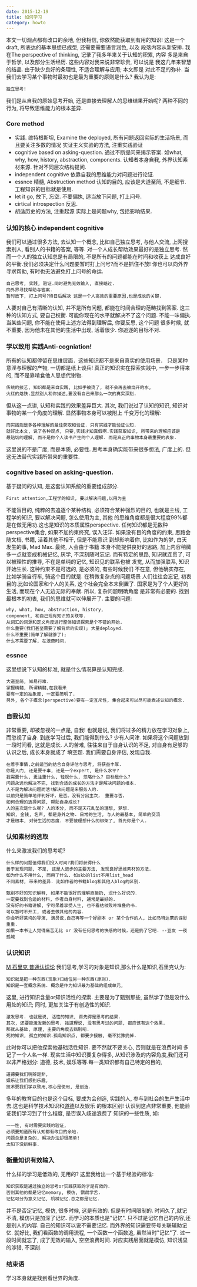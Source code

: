 ```yaml
---
date: 2015-12-19
title: 如何学习
category: howto
---
```

本文一切观点都有改口的余地, 但我相信, 你依然能获取到有用的知识!
这是一个draft, 所表达的基本思想已成型, 还需要需要语言润色, 以及
段落内容从新安排.
我在The perspective of thinking, 记录了我多年来关于认知的积累, 内容
多是来自于哲学, 以及部分生活经历. 这些内容对我来说非常珍贵, 可以说是
我这几年来智慧的结晶. 由于缺少良好的条理性, 不适合理解与应用; 本文即是
对此不足的弥补. 当我们去学习某个事物时最初也是最为重要的原则是什么?
我认为是:

	独立思考!
我们是从自我的原始思考开始, 还是直接去理解人的思维结果开始呢?
两种不同的行为, 将导致思维能力的根本差异.
### Core method
* 实践.
维特根斯坦, Examine the deployed, 所有问题返回实际的生活场景, 而且要关注多数的情况
实证主义实验的方法, 注重实践验证
* cognitive based on asking-question.
通过不断提问来揭示答案.
如what, why, how, history, abstraction, components.
认知者本身自我, 外界认知素材来源.
针对不同层次结构提问.
* independent cognitive
依靠自我的思维能力对问题进行论证.
* essnce 精髓, Abstruction method
认知的目的, 应该是大道至简, 不是细节.
工程知识的目标就是使用.
* let it go, 放下, 忘空.
不要偏执, 适当放下问题, 打上问号.
* cirtical introspection 反思.
* 胡适历史的方法, 注重起源
实际上是问题why, 包括影响结果.
### 认知的核心 independent cognitive
我们可以通过很多方法, 去认知一个概念, 比如自己独立思考, 与他人交流,
上网搜索别人, 看别人的书籍的答案, 等等. 
对一个人成长帮助效果最好的是独立思考.
然而一个人的独立认知总是有局限的, 不是所有的问题都能在时间和收获上
达成良好的平衡.我们必须决定什么问题要暂时打上问号?而不是抓住不放!
你也可以向外界寻求帮助, 有时也无法避免打上问号的命运.

	自己思考, 实践, 验证.同时避免无效输入, 直接略过.
	向外界寻找帮助与答案.
	暂时放下, 打上问号?待日后解决 这是一个人高效的重要原因,也是成长的关键.
人要对自己有清晰的认知, 并不是所有问题, 都能在时间合理的范畴找到答案.
这三种的认知方式, 要自己权衡. 可能你现在的水平就解决不了这个问题.
不能一味偏执. 当某些问题, 你不能在使用上述方法得到理解后, 你要反思, 这个问题
很多时候, 就不重要, 因为他未在其他的生活中出现, 活着很少. 你追逐的目标不对.
### 学以致用 实践Anti-cogniation!
所有的认知都停留在思维层面．这些知识都不是来自真实的使用场景．
只是某种意淫与理解的产物, 一切都是纸上谈兵! 真正的知识实在探索实践中,
一步一步得来的, 而不是靠啃食他人思想代谢物. 

	传统的技艺, 知识都是来自实践, 比如手被烫了, 就不会再去被烧开的水, 
	火红的烙铁.显然别人和你描述,要没有自己来那么一次的真实深刻. 　
但从这一点讲, 认知和实践的效果差异巨大.
其次, 我们说过了认知的知识, 知识对事物的某一个角度的理解. 显然事物本身可以被附上
千变万化的理解: 

	而实践则是多各种理解的最佳获取和验证. 只有实践才能验证认知.
	就好比本文, 说了各种观点, 只要,实践才知真假啊.实践获取知识, 所带来的理解应该是
	最贴切的理解, 而不是你个人读书产生的个人理解. 而是真正的事物本身最重要的表象.
这里说的不是广度, 而是本质, 必要性. 思考本身确实能带来很多想法, 广度上的.
但这无法替代实践所带来的重要性.
### cognitive based on asking-question.
基于疑问的认知, 是这套认知系统的重要组成部分.

	First attention,工程学的知识, 要以解决问题,以用为主
不能盲目的, 纯粹的去追逐个某种结构, 必须符合某种强烈的目的,
也就是主线, 工程学的知识, 要以解决问题, 怎么使用为主, 其他
的思维角度都是很大程度99%都是在做无用功.这也是知识的本质属性perspective.
任何知识都是无数种perspective集合, 如果不加约束终究, 误入汪洋.
如果没有目的角度的约束, 思路会随文档, 书籍, 活着其他不相干, 但是不能意识
到却影响着你, 比如作为的梦, 白天发生的事, Mad Max. 最终, 人会由于书籍
本身不能提供良好的思路, 加上内容稍微多一点就变成机械记忆, 厌学, 不深刻随时忘记.
而有特定的思路, 知识就连贯了, 可以被理性的推导, 不在是单纯的记忆, 知识见的联系也被
发觉, 从而加强联系, 知识开始生长. 这种约束不是可选的, 是必须的, 有些时候我们
不在意, 但他确实存在, 比如学骑自行车, 骑这个目的就是. 在稍微复杂点的问题场景
人们往往会忘记, 初衷目的.比如论国家和个人的关系, 这个社会完全本末倒置了.
国家是为了个人更好的生活, 而现在个人无边无际的奉献. 所以, 复杂问题明确角度
是非常有必要的. 找到最根本的初衷, 我们的思维就可以伸展开了.
主要的问题:

	why, what, how, abstruction, history, 
	component, 和自己现有知识的关联等.
	从词汇的词源和定义角度进行整体知识探索是个不错的开始.
	什么重要(我们甚至需要了解背后的实现); 大量deployed. 
	什么不重要(简单了解就够了);
	什么不需要了解, 在浪费时间.
### essnce
这里想说下认知的标准, 就是什么情况算是认知完成.

	大道至简, 知易行难.
	掌握精髓, 所谓精髓,在我看来
	要有一定的抽象度, 一定要简明了.
	另外, 各个子概念(perspective)要有一定互斥性, 集合起来可以尽可能表述认知的概念.
### 自我认知
非常重要, 却被忽视的一点是, 自我! 也就是说, 我们将过多的精力放在学习对象上,
而忽视了自身. 到底学习过后, 我们能得到什么? 少有人问津.
如果将这个问题放到一段时间看, 这就是成长.
人的苦难, 往往来自于自身认识的不足, 对自身有足够的认识之后, 成长本身就成了
填空题. 我们需要自身评估, 发现自我.

	在着手事情,之前适当的结合自身评估与思考, 将获益丰厚.
	你是入门, 还是要干事, 还是一个expert, 是什么水平?
	我需要什么, 更注重什么, 轻视什么, 忽略什么? 目标是什么?
	问题永远也解决不完, 找到合适的成长的方法才是解决问题的根本.
	人不是为解决问题而活!解决问题是来服务人的.
	以前只是简单地评判好坏，是否。没有分出主次， 重要与否，
	如何合理的选择问题, 帮助自身成长?
	人的主次是什么呢? 人的本分, 而不是天花乱坠的理想, 梦想.
	知识, 金钱, 名声, 都是身外之物. 日常的生活, 与人的最基本, 简单的交流
	才是根本, 对待生活的态度. 不要被理想什么的绑架了, 首先你是个人.
### 认知素材的选取
什么来激发我们的思考呢?

	什么样的问题值得我们投入时间?我们将获得什么
	善于发现问题, 不足, 这是人进步的主要方法, 发现良好思维素材的方法.
	如为什么不用什么, 而用了什么. 如skb的list不用list_head
	不同素材, 带来的差异. 比如作者的书籍blog和其他人blog的区别.

	甄别不好的知识解释, 如果不能很好的理解直接扔, 没什么好说的.
	一定要找到合适的材料, 作者自身材料, 通常是最好的.
	没有好的书籍讲解, 宁可呆着享受人生, 也不看枯枝败叶堆叠的书.
	可以暂时不开工, 或者去做其他的内容. 
	你会听好莱坞的导演, 演员说,自己再等一个好剧本 or 某个合作的人, 比如马特达蒙的谍影重重. 
	如果一本书让人觉得痛苦无比 or 没有任何思考的快感的时候，还是扔了它吧. --豆友 一夜孤城
### 认识知识
[M 石里克 普通认识论](http://book.douban.com/subject/1443472/)
我们思考,学习的对象是知识,那么什么是知识,石里克认为:

	知识就是把一种东西(现象)归结位另一种东西(原则).
	知识是一套概念系统. 概念是作为知识最为基础的组成单元, 
这里, 进行知识含量or知识活性的探索. 主要是为了甄别那些, 虽然学了但是没什么用处的知识;
同时, 更加关注于有创造性的知识.

	激发思考. 也就是说, 活性的知识, 首先得是思考的结果.
	其次, 还要能激发新的思考. 按道理说, 没有思考过的问题, 都应该有这个效果.
	那就从基础, 原理, 主要的角度去甄别吧.
	死的知识, 孤立的知识.孤岛知识点, 都要少接触, 毫不犹豫扔掉.
此时你可以把他探索他基础活性知识. 要不然就不要关心, 否则就是在浪费时间
多记了一个人名一样.
现实生活中知识要复杂得多, 从知识涉及的内容角度,我们还可以非严格划分:
道德, 技术, 娱乐等等.每一类知识都有自己特定的目的, 

	道德要我们明辨是非,
	娱乐让我们感到乐趣,
	技术要我们学以致用,核心是使用, 是创造.
多年的教育目的也是这个目标, 要成为会创造, 实践的人, 
参与到社会的生产生活中去.这也是科学技术知识和[道德](http://www.bilibili.com/sp/%E5%8D%97%E6%96%B9%E5%85%AC%E5%9B%AD)以及娱乐
的根本区别! 认识到这点非常重要, 他能验证我们学习到了什么程度, 是否误入歧途浪费了
知识的一些性质, 如:

	一一性, 有时需要实践的验证, 
	必须要知道所有认知都有改口的余地.
	问题总是复杂的, 解决办法却很简单!
	太阳下没新鲜事.
### 衡量知识有效输入
什么样的学习是低效的, 无用的?
这里我给出一个基于经验的标准:

	知识获取是通过独立的思考or实践获取的才是有效的.
	否则其他的都是记忆memory, 模仿, 鹦鹉学舌.
	记忆可分为意义记忆, 机械记忆.总之都是记忆.
并不是否定记忆, 模仿, 很多时候, 这是有效的. 但是有时间限制的.
时间久了,就记不清, 模仿只是加深了记忆. 而学习的本质也是"记忆".
只不过是记忆自己的内容,还是别人的内容. 自己的知识可以说不需要记忆.
而外界的知识需要符号关联辅助记忆.
就好比, 我们看函数的调用流程, 一个函数一个函数追, 虽然当时"记忆"了.
过一段时间就忘了, 成了无效的输入, 空空浪费时间.
对应实践层面就是模仿, 知识浅显的涉猎, 不深刻.
### 结束语
学习本身就是找到看世界的角度. 
